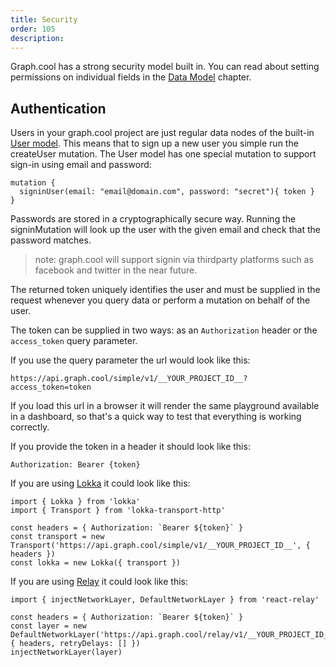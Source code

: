 ```yaml
---
title: Security
order: 105
description: 
---
```


Graph.cool has a strong security model built in. You can read about setting permissions on individual fields in the [Data Model](data-model.html#Permissions) chapter.

## Authentication

Users in your graph.cool project are just regular data nodes of the built-in [User model](data-model.html#User-Model). This means that to sign up a new user you simple run the createUser mutation. The User model has one special mutation to support sign-in using email and password:

```
mutation {
  signinUser(email: "email@domain.com", password: "secret"){ token }
}
```

Passwords are stored in a cryptographically secure way. Running the signinMutation will look up the user with the given email and check that the password matches.

> note: graph.cool will support signin via thirdparty platforms such as facebook and twitter in the near future.

The returned token uniquely identifies the user and must be supplied in the request whenever you query data or perform a mutation on behalf of the user.

The token can be supplied in two ways: as an `Authorization` header or the `access_token` query parameter.

If you use the query parameter the url would look like this:

```
https://api.graph.cool/simple/v1/__YOUR_PROJECT_ID__?access_token=token
```

If you load this url in a browser it will render the same playground available in a dashboard, so that's a quick way to test that everything is working correctly.

If you provide the token in a header it should look like this:

```
Authorization: Bearer {token}
```

If you are using [Lokka](https://github.com/kadirahq/lokka) it could look like this:

```
import { Lokka } from 'lokka'
import { Transport } from 'lokka-transport-http'
    
const headers = { Authorization: `Bearer ${token}` }
const transport = new Transport('https://api.graph.cool/simple/v1/__YOUR_PROJECT_ID__', { headers })
const lokka = new Lokka({ transport })
```

If you are using [Relay](https://facebook.github.io/relay/) it could look like this:

```
import { injectNetworkLayer, DefaultNetworkLayer } from 'react-relay'

const headers = { Authorization: `Bearer ${token}` }
const layer = new DefaultNetworkLayer('https://api.graph.cool/relay/v1/__YOUR_PROJECT_ID__', { headers, retryDelays: [] })
injectNetworkLayer(layer)
```
